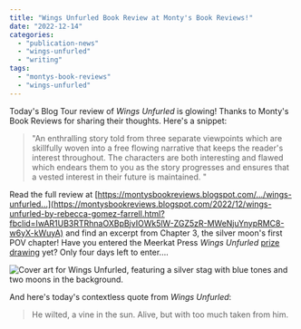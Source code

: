 ```yaml
---
title: "Wings Unfurled Book Review at Monty's Book Reviews!"
date: "2022-12-14"
categories:
  - "publication-news"
  - "wings-unfurled"
  - "writing"
tags:
  - "montys-book-reviews"
  - "wings-unfurled"
---
```


Today's Blog Tour review of _Wings Unfurled_ is glowing! Thanks to Monty's Book Reviews for sharing their thoughts. Here's a snippet:

> "An enthralling story told from three separate viewpoints which are skillfully woven into a free flowing narrative that keeps the reader's interest throughout. The characters are both interesting and flawed which endears them to you as the story progresses and ensures that a vested interest in their future is maintained. "

Read the full review at [https://montysbookreviews.blogspot.com/.../wings-unfurled...](https://montysbookreviews.blogspot.com/2022/12/wings-unfurled-by-rebecca-gomez-farrell.html?fbclid=IwAR1UB3RTRhnaOXBpBjvIOWk5lW-ZGZ5zR-MWeNjuYnypRMC8-w6yX-kWuyA) and find an excerpt from Chapter 3, the silver moon's first POV chapter! Have you entered the Meerkat Press _Wings Unfurled_ [prize drawing](https://meerkatpress.com/wings-unfurled-blog-tour-giveaway/) yet? Only four days left to enter....

![Cover art for Wings Unfurled, featuring a silver stag with blue tones and two moons in the background.](https://d2ypg8o05lff0b.cloudfront.net/wp-content/uploads/sites/3/2022/11/03023406/WingsUnfurledPreOrderImage.jpg)

And here's today's contextless quote from _Wings Unfurled_:

> He wilted, a vine in the sun. Alive, but with too much taken from him.
